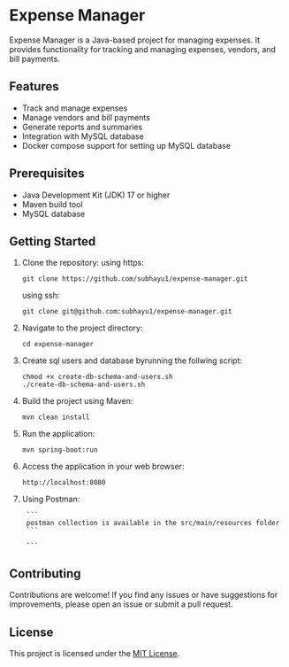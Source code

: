 # Expense Manager

Expense Manager is a Java-based project for managing expenses. It provides functionality for tracking and managing expenses, vendors, and bill payments.

## Features

- Track and manage expenses
- Manage vendors and bill payments
- Generate reports and summaries
- Integration with MySQL database
- Docker compose support for setting up MySQL database

## Prerequisites

- Java Development Kit (JDK) 17 or higher
- Maven build tool
- MySQL database

## Getting Started

1. Clone the repository:
     using https:

    ```shell
    git clone https://github.com/subhayu1/expense-manager.git
    ```
    using ssh:

    ```shell
    git clone git@github.com:subhayu1/expense-manager.git
    ```
2. Navigate to the project directory:

    ```shell
    cd expense-manager
    ```
3. Create sql users and database byrunning the follwing script:

    ```shell
   chmod +x create-db-schema-and-users.sh
    ./create-db-schema-and-users.sh
    ```
4. Build the project using Maven:

    ```shell
    mvn clean install
    ```

5. Run the application:

    ```shell
    mvn spring-boot:run
    ```

6. Access the application in your web browser:

    ```
    http://localhost:8080
    ```
7. Using Postman:
    
        ```
        postman collection is available in the src/main/resources folder
        ```
        
        ```
## Contributing

Contributions are welcome! If you find any issues or have suggestions for improvements, please open an issue or submit a pull request.

## License

This project is licensed under the [MIT License](LICENSE).